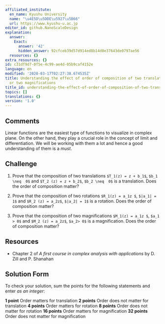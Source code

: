 ```yaml
---
affiliated_institute:
  en_name: Kyushu University
  name: "\u4E5D\u5DDE\u5927\u5B66"
  url: https://www.kyushu-u.ac.jp
editor_id: github.NanoScaleDesign
explanation:
  answer:
    Exact:
      answer: '42'
      hidden_answer: 92cfceb39d57d914ed8b14d0e37643de0797ae56
  resources: {}
extra_resources: {}
id: c31df9d7-0f5e-4c99-ae4d-05b9caf4152e
language: en
modified: '2020-03-17T02:27:38.674535Z'
title: Understanding the effect of order of composition of two translations, two rotations
  or two magnifications
title_id: understanding-the-effect-of-order-of-composition-of-two-translations-two-rotations-or-two-magnifications
topics: []
translations: {}
version: '1.0'
---
```


## Comments

Linear functions are the easiest type of functions to visualize in complex plane. On the other hand, they play a crucial role in the concept of limit and differentiation. We will be working with them a lot and hence a good understanding of them is a *must*. 

## Challenge
1. Prove that the composition of two translations `$T_1(z) = z + b_1$`, `$b_1 \neq  0$` and `$T_2 (z) = z + b_2$`, `$b_2 \neq  0$` is a translation. Does the order of composition matter?

2. Prove that the composition of two rotations `$R_1(z) = a_1z $`, `$|a_1| = 1$` and `$R_2 (z) = a_2z$`, `$|a_2| = 1$` is a rotation. Does the order of composition matter? 

3. Prove that the composition of two magnifications  `$M_1(z) = a_1z $`, `$a_1 > 0$` and `$M_2 (z) = a_2z$`, `$a_2> 0$` is a magnification. Does the order of composition matter? 

## Resources
    
- Chapter 2 of *A first course in complex analysis with applications* by D. Zill and P. Shanahan


## Solution Form
To check your solution, sum the points for the following statements and enter *as an integer*:

**1 point** Order matters for translation
**2 points** Order does not matter for translation
**4 points** Order matters for rotation
**8 points** Order does not matter for rotation
**16 points** Order matters for magnification
**32 points** Order does not matter for magnification
